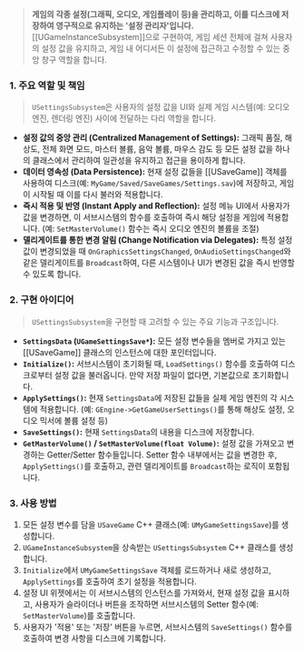 > **게임의 각종 설정(그래픽, 오디오, 게임플레이 등)을 관리하고, 이를 디스크에 저장하여 영구적으로 유지하는 '설정 관리자'입니다.** [[UGameInstanceSubsystem]]으로 구현하여, 게임 세션 전체에 걸쳐 사용자의 설정 값을 유지하고, 게임 내 어디서든 이 설정에 접근하고 수정할 수 있는 중앙 창구 역할을 합니다.

### **1. 주요 역할 및 책임**
> `USettingsSubsystem`은 사용자의 설정 값을 UI와 실제 게임 시스템(예: 오디오 엔진, 렌더링 엔진) 사이에 전달하는 다리 역할을 합니다.
* **설정 값의 중앙 관리 (Centralized Management of Settings):**
    그래픽 품질, 해상도, 전체 화면 모드, 마스터 볼륨, 음악 볼륨, 마우스 감도 등 모든 설정 값을 하나의 클래스에서 관리하여 일관성을 유지하고 접근을 용이하게 합니다.
* **데이터 영속성 (Data Persistence):**
    현재 설정 값들을 [[USaveGame]] 객체를 사용하여 디스크(예: `MyGame/Saved/SaveGames/Settings.sav`)에 저장하고, 게임이 시작될 때 이를 다시 불러와 적용합니다.
* **즉시 적용 및 반영 (Instant Apply and Reflection):**
    설정 메뉴 UI에서 사용자가 값을 변경하면, 이 서브시스템의 함수를 호출하여 즉시 해당 설정을 게임에 적용합니다. (예: `SetMasterVolume()` 함수는 즉시 오디오 엔진의 볼륨을 조절)
* **델리게이트를 통한 변경 알림 (Change Notification via Delegates):**
    특정 설정 값이 변경되었을 때 `OnGraphicsSettingsChanged`, `OnAudioSettingsChanged`와 같은 델리게이트를 `Broadcast`하여, 다른 시스템이나 UI가 변경된 값을 즉시 반영할 수 있도록 합니다.

### **2. 구현 아이디어**
> `USettingsSubsystem`을 구현할 때 고려할 수 있는 주요 기능과 구조입니다.
* **`SettingsData` (`UGameSettingsSave*`):**
    모든 설정 변수들을 멤버로 가지고 있는 [[USaveGame]] 클래스의 인스턴스에 대한 포인터입니다.
* **`Initialize()`:**
    서브시스템이 초기화될 때, `LoadSettings()` 함수를 호출하여 디스크로부터 설정 값을 불러옵니다. 만약 저장 파일이 없다면, 기본값으로 초기화합니다.
* **`ApplySettings()`:**
    현재 `SettingsData`에 저장된 값들을 실제 게임 엔진의 각 시스템에 적용합니다. (예: `GEngine->GetGameUserSettings()`를 통해 해상도 설정, 오디오 믹서에 볼륨 설정 등)
* **`SaveSettings()`:**
    현재 `SettingsData`의 내용을 디스크에 저장합니다.
* **`GetMasterVolume()` / `SetMasterVolume(float Volume)`:**
    설정 값을 가져오고 변경하는 Getter/Setter 함수들입니다. Setter 함수 내부에서는 값을 변경한 후, `ApplySettings()`를 호출하고, 관련 델리게이트를 `Broadcast`하는 로직이 포함됩니다.

### **3. 사용 방법**
1.  모든 설정 변수를 담을 `USaveGame` C++ 클래스(예: `UMyGameSettingsSave`)를 생성합니다.
2.  `UGameInstanceSubsystem`을 상속받는 `USettingsSubsystem` C++ 클래스를 생성합니다.
3.  `Initialize`에서 `UMyGameSettingsSave` 객체를 로드하거나 새로 생성하고, `ApplySettings`를 호출하여 초기 설정을 적용합니다.
4.  설정 UI 위젯에서는 이 서브시스템의 인스턴스를 가져와서, 현재 설정 값을 표시하고, 사용자가 슬라이더나 버튼을 조작하면 서브시스템의 Setter 함수(예: `SetMasterVolume`)를 호출합니다.
5.  사용자가 '적용' 또는 '저장' 버튼을 누르면, 서브시스템의 `SaveSettings()` 함수를 호출하여 변경 사항을 디스크에 기록합니다.
